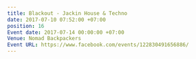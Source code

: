 ```yaml
---
title: Blackout - Jackin House & Techno
date: 2017-07-10 07:52:00 +07:00
position: 16
Event date: 2017-07-14 00:00:00 +07:00
Venue: Nomad Backpackers
Event URL: https://www.facebook.com/events/122830491656886/
---
```


